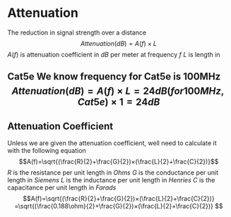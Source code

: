 # Attenuation
The reduction in signal strength over a distance
$$ Attenuation (dB) = A(f) × L$$
$A(f)$ is attenuation coefficient in $dB$ per meter at frequency $f$
$L$ is length in


**Cat5e**
We know frequency for Cat5e is 100MHz
$$Attenuation (dB) = A(f) × L = 24dB(for 100 MHz, Cat5e) × 1 = 24dB$$
---
## Attenuation Coefficient
Unless we are given the attenuation coefficient, well need to calculate it with the following equation
$$A(f)=\sqrt{(\frac{R}{2}+\frac{G}{2})×(\frac{L}{2}+\frac{C}{2})}$$
$R$ is the resistance per unit length in *Ohms*
$G$ is the conductance per unit length in *Siemens*
$L$ is the inductance per unit length in *Henries*
$C$ is the capacitance per unit length in *Farads*
$$A(f)=\sqrt{(\frac{R}{2}+\frac{G}{2})×(\frac{L}{2}+\frac{C}{2})}
=\sqrt{(\frac{0.188\ohm}{2}+\frac{G}{2})×(\frac{L}{2}+\frac{C}{2})}
$$